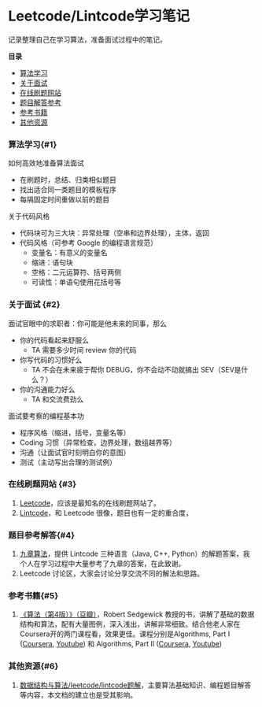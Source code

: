 # Leetcode/Lintcode学习笔记

记录整理自己在学习算法，准备面试过程中的笔记。

**目录**

- [算法学习](#1)
- [关于面试](#2)
- [在线刷题网站](#3)
- [题目解答参考](#4)
- [参考书籍](#5)
- [其他资源](#6)

### 算法学习{#1}

如何高效地准备算法面试

- 在刷题时，总结、归类相似题目
- 找出适合同一类题目的模板程序
- 每隔固定时间重做以前的题目

关于代码风格

- 代码块可为三大块：异常处理（空串和边界处理），主体，返回
- 代码风格（可参考 Google 的编程语言规范）
  - 变量名：有意义的变量名
  - 缩进：语句块
  - 空格：二元运算符、括号两侧
  - 可读性：单语句使用花括号等

### 关于面试 {#2}

面试官眼中的求职者：你可能是他未来的同事，那么

- 你的代码看起来舒服么
  - TA 需要多少时间 review 你的代码
- 你写代码的习惯好么
  - TA 不会在未来疲于帮你 DEBUG，你不会动不动就搞出 SEV（SEV是什么？）
- 你的沟通能力好么
  - TA 和交流费劲么

面试要考察的编程基本功

- 程序风格（缩进，括号，变量名等）
- Coding 习惯（异常检查，边界处理，数组越界等）
- 沟通（让面试官时刻明白你的意图）
- 测试（主动写出合理的测试例）

### 在线刷题网站 {#3}

1. [Leetcode](https://leetcode.com/)，应该是最知名的在线刷题网站了。
2. [Lintcode](http://www.lintcode.com/)，和 Leetcode 很像，题目也有一定的重合度，

### 题目参考解答{#4}

1. [九章算法](http://www.jiuzhang.com/solutions/)，提供 Lintcode 三种语言（Java, C++, Python）的解题答案，我个人在学习过程中大量参考了九章的答案，在此致谢。
2. Leetcode 讨论区，大家会讨论分享交流不同的解法和思路。

### 参考书籍{#5}

1. [《算法（第4版）》（豆瓣）](https://book.douban.com/subject/19952400/)，Robert Sedgewick 教授的书，讲解了基础的数据结构和算法，配有大量图例，深入浅出，讲解非常细致。结合他老人家在Coursera开的两门课程看，效果更佳。课程分别是Algorithms, Part I \([Coursera](https://www.coursera.org/learn/introduction-to-algorithms), [Youtube](https://www.youtube.com/playlist?list=PLUX6FBiUa2g4YWs6HkkCpXL6ru02i7y3Q)\) 和 Algorithms, Part II \([Coursera](https://www.coursera.org/learn/java-data-structures-algorithms-2), [Youtube](https://www.youtube.com/playlist?list=PLqD_OdMOd_6YixsHkd9f4sNdof4IhIima)\)

### 其他资源{#6}

1. [数据结构与算法/leetcode/lintcode题解](http://algorithm.yuanbin.me/)，主要算法基础知识、编程题目解答等内容，本文档的建立也是受其影响。
